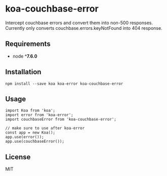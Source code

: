 # koa-couchbase-error

Intercept couchbase errors and convert them into non-500 responses. Currently only converts couchbase.errors.keyNotFound into 404 response.

## Requirements
* node __^7.6.0__

## Installation
```
npm install --save koa koa-error koa-couchbase-error
```

## Usage
```
import Koa from 'koa';
import error from 'koa-error';
import couchbaseError from 'koa-couchbase-error';

// make sure to use after koa-error
const app = new Koa();
app.use(error());
app.use(couchbaseError());
```

## License
MIT

